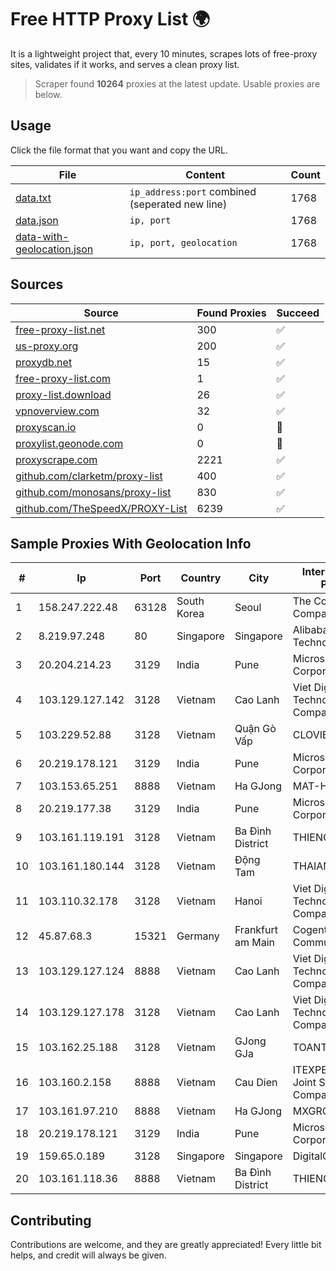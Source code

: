 
# Free HTTP Proxy List 🌍

It is a lightweight project that, every 10 minutes, scrapes lots of free-proxy sites, validates if it works, and serves a clean proxy list.


> Scraper found **10264** proxies at the latest update. Usable proxies are below.

## Usage

Click the file format that you want and copy the URL.


|File|Content|Count|
|----|-------|-----|
|[data.txt](https://raw.githubusercontent.com/themiralay/Proxy-List-World/master/data.txt)|`ip_address:port` combined (seperated new line)|1768|
|[data.json](https://raw.githubusercontent.com/themiralay/Proxy-List-World/master/data.json)|`ip, port`|1768|
|[data-with-geolocation.json](https://raw.githubusercontent.com/themiralay/Proxy-List-World/master/data-with-geolocation.json)|`ip, port, geolocation`|1768|

## Sources

|Source|Found Proxies|Succeed|
|------|-------------|-------|
|[free-proxy-list.net](https://free-proxy-list.net)|300|✅|
|[us-proxy.org](https://www.us-proxy.org)|200|✅|
|[proxydb.net](http://proxydb.net)|15|✅|
|[free-proxy-list.com](https://free-proxy-list.com/?page=&port=&type%5B%5D=http&type%5B%5D=https&up_time=0&search=Search)|1|✅|
|[proxy-list.download](https://www.proxy-list.download/HTTP)|26|✅|
|[vpnoverview.com](https://vpnoverview.com/privacy/anonymous-browsing/free-proxy-servers)|32|✅|
|[proxyscan.io](https://www.proxyscan.io)|0|🚫|
|[proxylist.geonode.com](https://proxylist.geonode.com/api/proxy-list?limit=300&page=1&sort_by=lastChecked&sort_type=desc&protocols=http,https)|0|🚫|
|[proxyscrape.com](https://api.proxyscrape.com/v2/?request=displayproxies&protocol=http&timeout=10000&country=all&ssl=all&anonymity=all)|2221|✅|
|[github.com/clarketm/proxy-list](https://raw.githubusercontent.com/clarketm/proxy-list/master/proxy-list-raw.txt)|400|✅|
|[github.com/monosans/proxy-list](https://raw.githubusercontent.com/monosans/proxy-list/main/proxies/http.txt)|830|✅|
|[github.com/TheSpeedX/PROXY-List](https://raw.githubusercontent.com/TheSpeedX/PROXY-List/master/http.txt)|6239|✅|


## Sample Proxies With Geolocation Info

|#|Ip|Port|Country|City|Internet Service Provider|
|-|--|----|-------|----|-------------------------|
|1|158.247.222.48|63128|South Korea|Seoul|The Constant Company, LLC|
|2|8.219.97.248|80|Singapore|Singapore|Alibaba (US) Technology Co., Ltd.|
|3|20.204.214.23|3129|India|Pune|Microsoft Corporation|
|4|103.129.127.142|3128|Vietnam|Cao Lanh|Viet Digital Technology Liability Company|
|5|103.229.52.88|3128|Vietnam|Quận Gò Vấp|CLOVIET|
|6|20.219.178.121|3129|India|Pune|Microsoft Corporation|
|7|103.153.65.251|8888|Vietnam|Ha GJong|MAT-HN|
|8|20.219.177.38|3129|India|Pune|Microsoft Corporation|
|9|103.161.119.191|3128|Vietnam|Ba Đình District|THIENCO|
|10|103.161.180.144|3128|Vietnam|Động Tam|THAIAN|
|11|103.110.32.178|3128|Vietnam|Hanoi|Viet Digital Technology Liability Company|
|12|45.87.68.3|15321|Germany|Frankfurt am Main|Cogent Communications|
|13|103.129.127.124|8888|Vietnam|Cao Lanh|Viet Digital Technology Liability Company|
|14|103.129.127.178|3128|Vietnam|Cao Lanh|Viet Digital Technology Liability Company|
|15|103.162.25.188|3128|Vietnam|GJong GJa|TOANTHANGSTECH|
|16|103.160.2.158|8888|Vietnam|Cau Dien|ITEXPERT Viet Nam Joint Stock Company|
|17|103.161.97.210|8888|Vietnam|Ha GJong|MXGROUP|
|18|20.219.178.121|3129|India|Pune|Microsoft Corporation|
|19|159.65.0.189|3128|Singapore|Singapore|DigitalOcean, LLC|
|20|103.161.118.36|8888|Vietnam|Ba Đình District|THIENCO|



## Contributing

Contributions are welcome, and they are greatly appreciated! Every
little bit helps, and credit will always be given.

